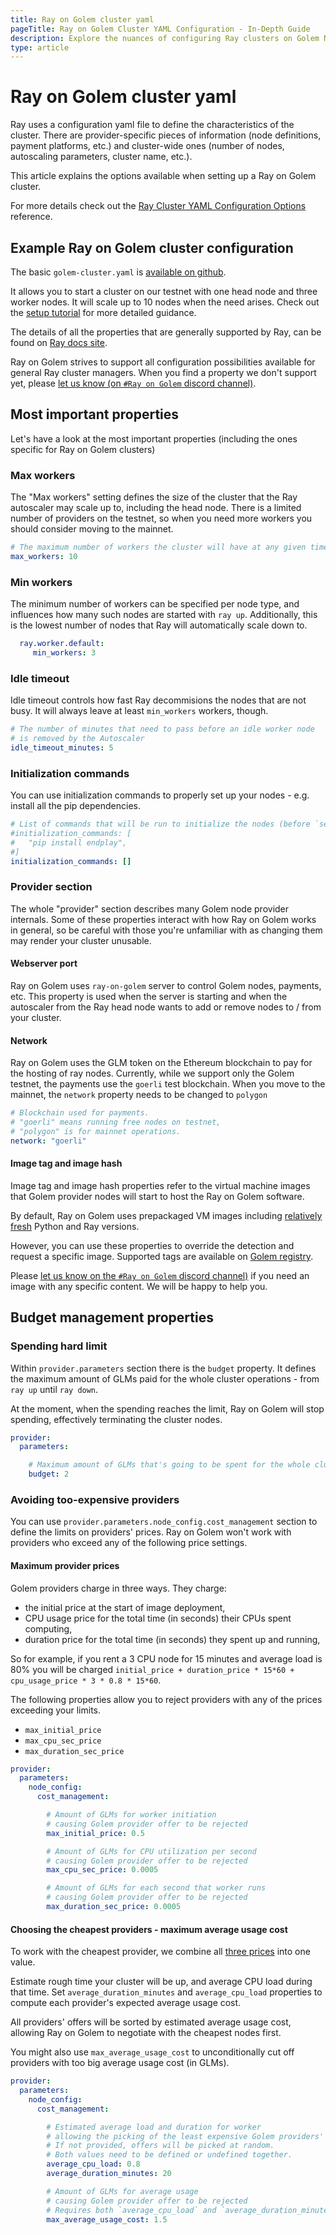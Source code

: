 ```yaml
---
title: Ray on Golem cluster yaml 
pageTitle: Ray on Golem Cluster YAML Configuration - In-Depth Guide
description: Explore the nuances of configuring Ray clusters on Golem Network, including worker nodes, idle timeout, and provider settings.
type: article 
---
```


# Ray on Golem cluster yaml 

Ray uses a configuration yaml file to define the characteristics of the cluster.
There are provider-specific pieces of information (node definitions, payment platforms, etc.) and cluster-wide ones (number of nodes, autoscaling parameters, cluster name, etc.).

This article explains the options available when setting up a Ray on Golem cluster.

For more details check out the [Ray Cluster YAML Configuration Options](https://docs.ray.io/en/latest/cluster/vms/references/ray-cluster-configuration.html) reference.

## Example Ray on Golem cluster configuration

The basic `golem-cluster.yaml` is [available on github](https://github.com/golemfactory/golem-ray/blob/main/golem-cluster.yaml).

It allows you to start a cluster on our testnet with one head node and three worker nodes. It will scale up to 10 nodes when the need arises. Check out the [setup tutorial](/docs/creators/ray/setup-tutorial) for more detailed guidance.

The details of all the properties that are generally supported by Ray, can be found on [Ray docs site](https://docs.ray.io/en/latest/cluster/vms/references/ray-cluster-configuration.html).

Ray on Golem strives to support all configuration possibilities available for general Ray cluster managers. 
When you find a property we don't support yet, please [let us know (on `#Ray on Golem` discord channel)](https://chat.golem.network/).

## Most important properties

Let's have a look at the most important properties (including the ones specific for Ray on Golem clusters)

### Max workers

The "Max workers" setting defines the size of the cluster that the Ray autoscaler may scale up to, including the head node.
There is a limited number of providers on the testnet, so when you need more workers you should consider moving to the mainnet.


```yaml
# The maximum number of workers the cluster will have at any given time
max_workers: 10
```

### Min workers

The minimum number of workers can be specified per node type, and influences how many such nodes are started with `ray up`.
Additionally, this is the lowest number of nodes that Ray will automatically scale down to.

```yaml
  ray.worker.default:
     min_workers: 3
```


### Idle timeout 

Idle timeout controls how fast Ray decommisions the nodes that are not busy. It will always leave at least `min_workers` workers, though.

```yaml
# The number of minutes that need to pass before an idle worker node 
# is removed by the Autoscaler
idle_timeout_minutes: 5
```

### Initialization commands

You can use initialization commands to properly set up your nodes - e.g. install all the pip dependencies.

```yaml
# List of commands that will be run to initialize the nodes (before `setup_commands`)
#initialization_commands: [
#   "pip install endplay", 
#]
initialization_commands: []
```

### Provider section

The whole "provider" section describes many Golem node provider internals. 
Some of these properties interact with how Ray on Golem works in general, so be careful with those you're unfamiliar with as changing them may render your cluster unusable.

#### Webserver port

Ray on Golem uses `ray-on-golem` server to control Golem nodes, payments, etc. This property is used when the server is starting and when the autoscaler from the Ray head node wants to add or remove nodes to / from your cluster.

#### Network

Ray on Golem uses the GLM token on the Ethereum blockchain to pay for the hosting of ray nodes.
Currently, while we support only the Golem testnet, the payments use the `goerli` test blockchain.
When you move to the mainnet, the `network` property needs to be changed to `polygon`

```yaml
# Blockchain used for payments. 
# "goerli" means running free nodes on testnet, 
# "polygon" is for mainnet operations.
network: "goerli"
```

#### Image tag and image hash

Image tag and image hash properties refer to the virtual machine images that Golem provider nodes will start to host the Ray on Golem software.

By default, Ray on Golem uses prepackaged VM images including [relatively fresh](/docs/creators/ray/supported-versions-and-other-limitations#python-and-ray-image-base) Python and Ray versions.

However, you can use these properties to override the detection and request a specific image. 
Supported tags are available on [Golem registry](https://registry.golem.network/explore/golem/ray-on-golem).

Please [let us know on the `#Ray on Golem` discord channel)](https://chat.golem.network/) if you need an image with any specific content. We will be happy to help you.

## Budget management properties

### Spending hard limit

Within `provider.parameters` section there is the `budget` property.
It defines the maximum amount of GLMs paid for the whole cluster operations - from `ray up` until `ray down`.

At the moment, when the spending reaches the limit, Ray on Golem will stop spending, effectively terminating the cluster nodes.

```yaml
provider:
  parameters:

    # Maximum amount of GLMs that's going to be spent for the whole cluster
    budget: 2
```

### Avoiding too-expensive providers

You can use `provider.parameters.node_config.cost_management` section to define the limits on providers' prices.
Ray on Golem won't work with providers who exceed any of the following price settings.

#### Maximum provider prices

Golem providers charge in three ways. They charge:
- the initial price at the start of image deployment,
- CPU usage price for the total time (in seconds) their CPUs spent computing,
- duration price for the total time (in seconds) they spent up and running,

So for example, if you rent a 3 CPU node for 15 minutes and average load is 80% you will be charged `initial_price + duration_price * 15*60 + cpu_usage_price * 3 * 0.8 * 15*60`.

The following properties allow you to reject providers with any of the prices exceeding your limits.
- `max_initial_price`
- `max_cpu_sec_price`
- `max_duration_sec_price`

```yaml
provider:
  parameters:
    node_config:
      cost_management:

        # Amount of GLMs for worker initiation 
        # causing Golem provider offer to be rejected
        max_initial_price: 0.5

        # Amount of GLMs for CPU utilization per second 
        # causing Golem provider offer to be rejected
        max_cpu_sec_price: 0.0005

        # Amount of GLMs for each second that worker runs 
        # causing Golem provider offer to be rejected
        max_duration_sec_price: 0.0005
```

#### Choosing the cheapest providers - maximum average usage cost

To work with the cheapest provider, we combine all [three prices](#maximum-provider-prices) into one value.

Estimate rough time your cluster will be up, and average CPU load during that time. Set `average_duration_minutes` and `average_cpu_load` properties to compute each provider's expected average usage cost.

All providers' offers will be sorted by estimated average usage cost, allowing Ray on Golem to negotiate with the cheapest nodes first.

You might also use `max_average_usage_cost` to unconditionally cut off providers with too big average usage cost (in GLMs).

```yaml
provider:
  parameters:
    node_config:
      cost_management:

        # Estimated average load and duration for worker 
        # allowing the picking of the least expensive Golem providers' offers first.
        # If not provided, offers will be picked at random.
        # Both values need to be defined or undefined together.
        average_cpu_load: 0.8
        average_duration_minutes: 20

        # Amount of GLMs for average usage 
        # causing Golem provider offer to be rejected
        # Requires both `average_cpu_load` and `average_duration_minutes`
        max_average_usage_cost: 1.5
```
